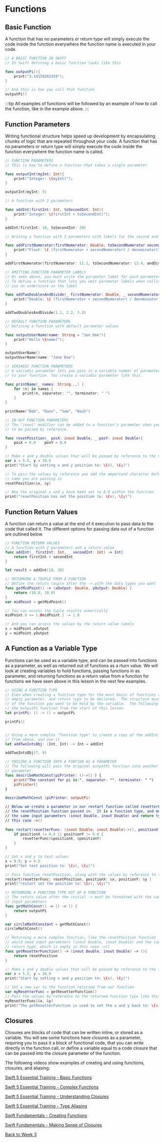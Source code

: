 # Functions

## Basic Function

A function that has no parameters or return type will simply execute the code inside the function everywhere the function name is executed in your code.

```swift
// A BASIC FUNCTION IN SWIFT
// In Swift defining a basic function looks like this

func outputPi(){
    print("3.14159265359");
}

// And this is how you call that function
outputPi()
```

:::tip
  All examples of functions will be followed by an example of how to call the function, like in the example above.
:::

## Function Parameters

Writing functional structure helps speed up development by encapsulating chunks of logic that are repeated throughout your code. A function that has no parameters or return type will simply execute the code inside the function everywhere the function name is called.

```swift
// FUNCTION PARAMETERS
// This is how to define a function that takes a single parameter

func outputInt(myInt: Int){
    print("Integer: \(myInt)");
}

outputInt(myInt: 5)
```

```swift
// A function with 2 parameters

func addInt(firstInt: Int, toSecondInt: Int){
    print("Integer: \(firstInt + toSecondInt)");
}

addInt(firstInt: 10, toSecondInt: 20)
```

```swift
// Writing a function with 3 parameters with labels for the second and third parameters

func addFirstNumerator(firstNumerator: Double, toSecondNumerator secondNumerator: Double, andDivideBy denominator: Double){
    print("Float: \( (firstNumerator + secondNumerator) / denominator)");
}

addFirstNumerator(firstNumerator: 11.1, toSecondNumerator: 13.4, andDivideBy: 3.5)
```

```swift
// OMITTING FUNCTION PARAMETER LABELS
// As seen above, you must write the parameter label for each parameter after the first.
// To define a function that lets you omit parameter labels when calling the function,
// use an underscore as the label

func addTwoDoublesAndDivide(_ firstNumerator: Double, _ secondNumerator: Double, _ denominator: Double){
    print("Double: \( (firstNumerator + secondNumerator) / denominator)");
}

addTwoDoublesAndDivide(1.1, 2.2, 3.3)
```

```swift
// DEFAULT FUNCTION PARAMETERS
// Defining a function with default parameter values

func outputUserName(name: String = "Jon Doe"){
    print("Hello \(name)");
}

outputUserName()
outputUserName(name: "Jane Doe")
```

```swift
// VERIADIC FUNCTION PARAMETERS
// A variadic parameter lets you pass in a variable number of parameters of a given type
// to your function. You create a variadic parameter like this.

func printName(_ names: String...) {
    for (n) in names {
        print(n, separator: "", terminator: " ")
    }
}

printName("Bob", "Dave", "Sam", "Nash")
```

```swift
// IN-OUT FUNCTION PARAMETERS
// The "inout" modifier can be added to a function's parameter when you want the values
// to be passed by reference.

func resetPosition(_ posX: inout Double, _ posY: inout Double){
    posX = 0.0    posY = 0.0
}

// Make x and y double values that will be passed by reference to the next functions.
var x = 5.5, y = 10.9
print("Start by setting x and y position to: \(x), \(y)")

// To pass the values by reference you add the ampersand character before the variable
// name you are passing in
resetPosition(&x, &y)

// Now the original x and y have been set to 0.0 within the function
print("resetPosition has set the position to: \(x), \(y)")
```

## Function Return Values

A function can return a value at the end of it execution to pass data to the code that called it.  The different options for passing data out of a function are outlined below.

```swift
// FUNCTION RETURN VALUES
// A function with 2 parameters and a return value
func addInt(_ firstInt: Int, _ secondInt: Int) -> Int{
    return firstInt + secondInt
}

let result = addInt(10, 20)
```

```swift
// RETURNING A TOUPLE FROM A FUNCTION
// Define the return touple after the -> with the data types you want
func getMidPoint() -> (xOutput: Double, yOutput: Double) {
    return (10.0, 10.0)
}
var midPoint = getMidPoint()

// You can access the tuple results numerically
midPoint.0 += 1.0midPoint.1 -= 1.0

// And you can access the values by the return value labels
x = midPoint.xOutput
y = midPoint.yOutput
```


## A Function as a Variable Type
Functions can be used as a variable type, and can be passed into functions as a parameter, as well as returned out of functions as a rturn value.  We will look at creating variables to hold functions, passing functions in as parameter, and returning functions as a return value from a function for functions we have seen above in this lesson in the next few examples.

```swift
// USING A FUNCTION TYPE
// Even when creating a function type for the most basic of functions requires an
// empty parameter, and return type to be declared.  The structure must match that
// of the function you want to be held by the variable.  The following will hold 
// the outputPi function from the start of this lesson.
let printPi: () -> () = outputPi

printPi()


// Using a more complex "function type" to create a copy of the addInt function 
// from above, and use it
let addTwoIntsObj: (Int, Int) -> Int = addInt

addTwoIntsObj(7, 9)
```

```swift
// PASSING A FUNCTION INTO A FUNTION AS A PARAMETER
// The following will pass the original outputPi function into another function as a 
// parameter.
func describeMathConst(piPrinter: ()->() ) {
    print("The constant for pi is:", separator: "", terminator: " ")
    piPrinter()
}

describeMathConst (piPrinter: outputPi)

// Below we create a parameter in our restart function called resetterFunc that will have
// the resetPosition function passed in.  It is a function type, and must be declared with
// the same input parameters (inout Double, inout Double) and return type which is empty in
// this case ->()
 
func restart(resetterFunc: (inout Double, inout Double)->(), positionX: inout Double, positionY: inout Double) {    
    if positionX != 0.0 || positionY != 0.0 {
        resetterFunc(&positionX, &positionY)
    }
}

// Set x and y to test values
x = 9.9; y = 4.5
print("Set test position to: \(x), \(y)")

// Pass function resetPosition, along with the values by reference to the function like this
restart(resetterFunc: resetPosition, positionX: &x, positionY: &y )
print("restart set the position to: \(x), \(y)")

```

```swift
// RETURNING A FUNCTION TYPE OUT OF A FUNCTION
// The return value after the initial -> must be formatted with the same
// input parameters 
func getMathConst() -> () -> () {
    return outputPi
}

var circleMathConstant = getMathConst()
circleMathConst()

// Returning a more complex function, like the resetPosition function 
// would need input parameters (inout Double, inout Double) and the same 
// return type, which is empty in this case ->()
func getResetterFunction() -> (inout Double, inout Double) -> (){
    return resetPosition
}

// Make x and y double values that will be passed by reference to the function type.
var x = 5.5, y = 10.9
print("Start by setting x and y position to: \(x), \(y)")

// Set a new var to the function returned from our function
var myResetterFunc = getResetterFunction()
// Pass the values by reference to the returned function type like this
myResetterFunc(&x, &y)
print("The getResetterFunction is used to set the x and y back to: \(x), \(y) with the functionality returned")
```

## Closures

Closures are blocks of code that can be written inline, or stored as a variable.  You will see some functions have closures as a parameter, requiring you to pass it a block of functional code, that you can write directly in the function call, or define a variable equal to a code closure that can be passed into the closure parameter of the function.

The following videos show examples of creating and using functions, closures, and aliasing:

[Swift 5 Essential Training - Basic Functions <Badge text="Lynda"/>](https://www.linkedin.com/learning/swift-5-essential-training/basic-functions?u=2199673)

[Swift 5 Essential Training - Complex Functions <Badge text="Lynda"/>](https://www.linkedin.com/learning/swift-5-essential-training/complex-functions?u=2199673)

[Swift 5 Essential Training - Understanding Closures <Badge text="Lynda"/>](https://www.linkedin.com/learning/swift-5-essential-training/understanding-closures?u=2199673)

[Swift 5 Essential Training - Type Aliasing <Badge text="Lynda"/>](https://www.linkedin.com/learning/swift-5-essential-training/type-aliasing?u=2199673)

[Swift Fundamentals - Creating Functions <Badge text="Pluralsight"/>](https://app.pluralsight.com/course-player?clipId=b8915e3c-4847-4fcf-937b-b6e13ba8755f)

[Swift Fundamentals - Making Sense of Closures <Badge text="Pluralsight"/>](https://app.pluralsight.com/course-player?clipId=9ee3067f-5457-4adc-a207-8df346115701)

[Back to Week 3](./index.md#during-class)